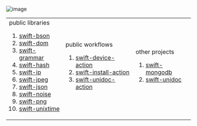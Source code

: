 ![[image](https://www.instagram.com/p/C4V2bv-xumT/?img_index=2)](https://github.com/tayloraswift/tayloraswift/assets/2556986/6e60afaf-38d0-45a6-af35-0220518bb722)

<table>
<tr>
<td>
public libraries

1. [swift-bson](https://github.com/tayloraswift/swift-bson)
1. [swift-dom](https://github.com/tayloraswift/swift-dom)
1. [swift-grammar](https://github.com/tayloraswift/swift-grammar)
1. [swift-hash](https://github.com/tayloraswift/swift-hash)
1. [swift-ip](https://github.com/tayloraswift/swift-ip)
1. [swift-jpeg](https://github.com/tayloraswift/swift-jpeg)
1. [swift-json](https://github.com/tayloraswift/swift-json)
1. [swift-noise](https://github.com/tayloraswift/swift-noise)
1. [swift-png](https://github.com/tayloraswift/swift-png)
1. [swift-unixtime](https://github.com/tayloraswift/swift-unixtime)

</td>
<td>
public workflows

1. [swift-device-action](https://github.com/tayloraswift/swift-device-action)
1. [swift-install-action](https://github.com/tayloraswift/swift-install-action)
1. [swift-unidoc-action](https://github.com/tayloraswift/swift-unidoc-action)

</td>
<td>
other projects

1. [swift-mongodb](https://github.com/tayloraswift/swift-mongodb)
1. [swift-unidoc](https://github.com/tayloraswift/swift-unidoc)

</td>
</tr>
</table>
